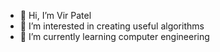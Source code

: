 - 👋 Hi, I’m Vir Patel
- 👀 I’m interested in creating useful algorithms
- 🌱 I’m currently learning computer engineering

<!---
virsworld/virsworld is a ✨ special ✨ repository because its `README.md` (this file) appears on your GitHub profile.
You can click the Preview link to take a look at your changes.
--->
